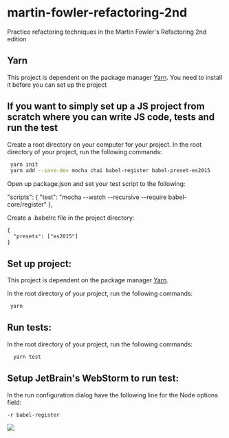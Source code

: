 # martin-fowler-refactoring-2nd
Practice refactoring techniques in the Martin Fowler's Refactoring 2nd edition

## Yarn

This project is dependent on the package manager [Yarn](https://yarnpkg.com/en/docs/install).
You need to install it before you can set up the project

## If you want to simply set up a JS project from scratch where you can write JS code, tests and run the test

Create a root directory on your computer for your project. In the root directory of your project, 
run the following commands:

``` sh
 yarn init
 yarn add --save-dev mocha chai babel-register babel-preset-es2015
```

Open up package.json and set your test script to the following: 

  "scripts": {
    "test": "mocha --watch --recursive --require babel-core/register"
  },


Create a .babelrc file in the project directory:

```
{
  "presets": ["es2015"]
}
```


## Set up project: 

This project is dependent on the package manager [Yarn](https://yarnpkg.com/en/docs/install).

In the root directory of your project, run the following commands:

``` sh
 yarn
```

## Run tests:

In the root directory of your project, run the following commands:

``` sh
  yarn test
```

## Setup JetBrain's WebStorm to run test:

In the run configuration dialog have the following line for the Node options field:

```
-r babel-register
````
![](webstorm-setup.png)
